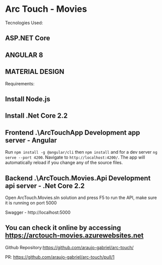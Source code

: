 # Arc Touch - Movies

Tecnologies Used:
## ASP.NET Core
## ANGULAR 8
## MATERIAL DESIGN

Requirements:
## Install Node.js
## Install .Net Core 2.2

## Frontend .\ArcTouchApp Development app server - Angular

Run `npm install -g @angular/cli` then `npm install` and for a dev server `ng serve --port 4200`. Navigate to `http://localhost:4200/`. The app will automatically reload if you change any of the source files.


## Backend .\ArcTouch.Movies.Api Development api server  - .Net Core 2.2

Open ArcTouch.Movies.sln solution and press F5 to run the API, make sure it is running on port 5000

Swagger - http://localhost:5000


## You can check it online by accessing https://arctouch-movies.azurewebsites.net

Github Repository:https://github.com/araujo-gabriel/arc-touch/

PR: https://github.com/araujo-gabriel/arc-touch/pull/1
